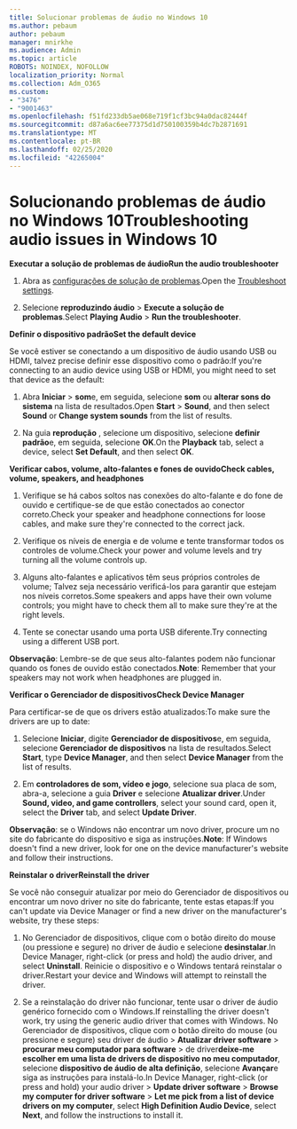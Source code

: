 ```yaml
---
title: Solucionar problemas de áudio no Windows 10
ms.author: pebaum
author: pebaum
manager: mnirkhe
ms.audience: Admin
ms.topic: article
ROBOTS: NOINDEX, NOFOLLOW
localization_priority: Normal
ms.collection: Adm_O365
ms.custom:
- "3476"
- "9001463"
ms.openlocfilehash: f51fd233db5ae068e719f1cf3bc94a0dac82444f
ms.sourcegitcommit: d87a6ac6ee77375d1d750100359b4dc7b2871691
ms.translationtype: MT
ms.contentlocale: pt-BR
ms.lasthandoff: 02/25/2020
ms.locfileid: "42265004"
---
```

# <a name="troubleshooting-audio-issues-in-windows-10"></a><span data-ttu-id="fd74d-102">Solucionando problemas de áudio no Windows 10</span><span class="sxs-lookup"><span data-stu-id="fd74d-102">Troubleshooting audio issues in Windows 10</span></span>

<span data-ttu-id="fd74d-103">**Executar a solução de problemas de áudio**</span><span class="sxs-lookup"><span data-stu-id="fd74d-103">**Run the audio troubleshooter**</span></span>

1.  <span data-ttu-id="fd74d-104">Abra as [configurações de solução de problemas](ms-settings:troubleshoot).</span><span class="sxs-lookup"><span data-stu-id="fd74d-104">Open the [Troubleshoot settings](ms-settings:troubleshoot).</span></span>

2.  <span data-ttu-id="fd74d-105">Selecione **reproduzindo áudio** > **Execute a solução de problemas**.</span><span class="sxs-lookup"><span data-stu-id="fd74d-105">Select **Playing Audio** > **Run the troubleshooter**.</span></span>

<span data-ttu-id="fd74d-106">**Definir o dispositivo padrão**</span><span class="sxs-lookup"><span data-stu-id="fd74d-106">**Set the default device**</span></span>

<span data-ttu-id="fd74d-107">Se você estiver se conectando a um dispositivo de áudio usando USB ou HDMI, talvez precise definir esse dispositivo como o padrão:</span><span class="sxs-lookup"><span data-stu-id="fd74d-107">If you're connecting to an audio device using USB or HDMI, you might need to set that device as the default:</span></span>

1. <span data-ttu-id="fd74d-108">Abra **Iniciar** > **som**e, em seguida, selecione **som** ou **alterar sons do sistema** na lista de resultados.</span><span class="sxs-lookup"><span data-stu-id="fd74d-108">Open **Start** > **Sound**, and then select **Sound** or **Change system sounds** from the list of results.</span></span>

2.  <span data-ttu-id="fd74d-109">Na guia **reprodução** , selecione um dispositivo, selecione **definir padrão**e, em seguida, selecione **OK**.</span><span class="sxs-lookup"><span data-stu-id="fd74d-109">On the **Playback** tab, select a device, select **Set Default**, and then select **OK**.</span></span>

<span data-ttu-id="fd74d-110">**Verificar cabos, volume, alto-falantes e fones de ouvido**</span><span class="sxs-lookup"><span data-stu-id="fd74d-110">**Check cables, volume, speakers, and headphones**</span></span>

1. <span data-ttu-id="fd74d-111">Verifique se há cabos soltos nas conexões do alto-falante e do fone de ouvido e certifique-se de que estão conectados ao conector correto.</span><span class="sxs-lookup"><span data-stu-id="fd74d-111">Check your speaker and headphone connections for loose cables, and make sure they're connected to the correct jack.</span></span>

2. <span data-ttu-id="fd74d-112">Verifique os níveis de energia e de volume e tente transformar todos os controles de volume.</span><span class="sxs-lookup"><span data-stu-id="fd74d-112">Check your power and volume levels and try turning all the volume controls up.</span></span>

3. <span data-ttu-id="fd74d-113">Alguns alto-falantes e aplicativos têm seus próprios controles de volume; Talvez seja necessário verificá-los para garantir que estejam nos níveis corretos.</span><span class="sxs-lookup"><span data-stu-id="fd74d-113">Some speakers and apps have their own volume controls; you might have to check them all to make sure they're at the right levels.</span></span>

4. <span data-ttu-id="fd74d-114">Tente se conectar usando uma porta USB diferente.</span><span class="sxs-lookup"><span data-stu-id="fd74d-114">Try connecting using a different USB port.</span></span>

<span data-ttu-id="fd74d-115">**Observação**: Lembre-se de que seus alto-falantes podem não funcionar quando os fones de ouvido estão conectados.</span><span class="sxs-lookup"><span data-stu-id="fd74d-115">**Note**: Remember that your speakers may not work when headphones are plugged in.</span></span>

<span data-ttu-id="fd74d-116">**Verificar o Gerenciador de dispositivos**</span><span class="sxs-lookup"><span data-stu-id="fd74d-116">**Check Device Manager**</span></span>

<span data-ttu-id="fd74d-117">Para certificar-se de que os drivers estão atualizados:</span><span class="sxs-lookup"><span data-stu-id="fd74d-117">To make sure the drivers are up to date:</span></span>

1. <span data-ttu-id="fd74d-118">Selecione **Iniciar**, digite **Gerenciador de dispositivos**e, em seguida, selecione **Gerenciador de dispositivos** na lista de resultados.</span><span class="sxs-lookup"><span data-stu-id="fd74d-118">Select **Start**, type **Device Manager**, and then select **Device Manager** from the list of results.</span></span>

2. <span data-ttu-id="fd74d-119">Em **controladores de som, vídeo e jogo**, selecione sua placa de som, abra-a, selecione a guia **Driver** e selecione **Atualizar driver**.</span><span class="sxs-lookup"><span data-stu-id="fd74d-119">Under **Sound, video, and game controllers**, select your sound card, open it, select the **Driver** tab, and select **Update Driver**.</span></span>

<span data-ttu-id="fd74d-120">**Observação**: se o Windows não encontrar um novo driver, procure um no site do fabricante do dispositivo e siga as instruções.</span><span class="sxs-lookup"><span data-stu-id="fd74d-120">**Note**: If Windows doesn't find a new driver, look for one on the device manufacturer's website and follow their instructions.</span></span>

<span data-ttu-id="fd74d-121">**Reinstalar o driver**</span><span class="sxs-lookup"><span data-stu-id="fd74d-121">**Reinstall the driver**</span></span>

<span data-ttu-id="fd74d-122">Se você não conseguir atualizar por meio do Gerenciador de dispositivos ou encontrar um novo driver no site do fabricante, tente estas etapas:</span><span class="sxs-lookup"><span data-stu-id="fd74d-122">If you can't update via Device Manager or find a new driver on the manufacturer's website, try these steps:</span></span>

1. <span data-ttu-id="fd74d-123">No Gerenciador de dispositivos, clique com o botão direito do mouse (ou pressione e segure) no driver de áudio e selecione **desinstalar**.</span><span class="sxs-lookup"><span data-stu-id="fd74d-123">In Device Manager, right-click (or press and hold) the audio driver, and select **Uninstall**.</span></span> <span data-ttu-id="fd74d-124">Reinicie o dispositivo e o Windows tentará reinstalar o driver.</span><span class="sxs-lookup"><span data-stu-id="fd74d-124">Restart your device and Windows will attempt to reinstall the driver.</span></span>

2. <span data-ttu-id="fd74d-125">Se a reinstalação do driver não funcionar, tente usar o driver de áudio genérico fornecido com o Windows.</span><span class="sxs-lookup"><span data-stu-id="fd74d-125">If reinstalling the driver doesn't work, try using the generic audio driver that comes with Windows.</span></span> <span data-ttu-id="fd74d-126">No Gerenciador de dispositivos, clique com o botão direito do mouse (ou pressione e segure) seu driver de áudio > **Atualizar driver software** > **procurar meu computador para software** > de driver**deixe-me escolher em uma lista de drivers de dispositivo no meu computador**, selecione **dispositivo de áudio de alta definição**, selecione **Avançar**e siga as instruções para instalá-lo.</span><span class="sxs-lookup"><span data-stu-id="fd74d-126">In Device Manager, right-click (or press and hold) your audio driver > **Update driver software** > **Browse my computer for driver software** > **Let me pick from a list of device drivers on my computer**, select **High Definition Audio Device**, select **Next**, and follow the instructions to install it.</span></span>
